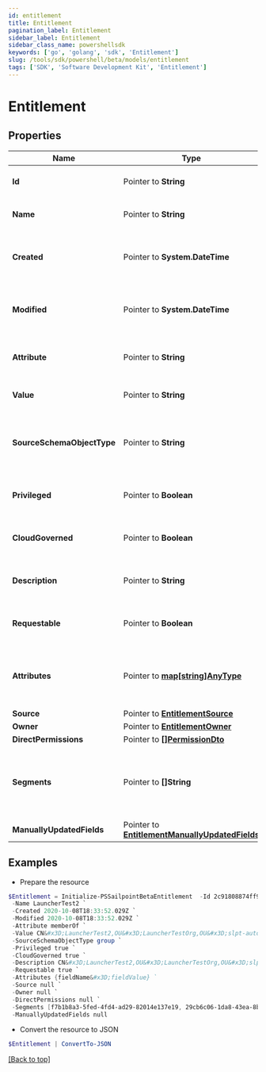 ```yaml
---
id: entitlement
title: Entitlement
pagination_label: Entitlement
sidebar_label: Entitlement
sidebar_class_name: powershellsdk
keywords: ['go', 'golang', 'sdk', 'Entitlement'] 
slug: /tools/sdk/powershell/beta/models/entitlement
tags: ['SDK', 'Software Development Kit', 'Entitlement']
---
```



# Entitlement

## Properties

Name | Type | Description | Notes
------------ | ------------- | ------------- | -------------
**Id** |  Pointer to **String** | The entitlement id | [optional] 
**Name** |  Pointer to **String** | The entitlement name | [optional] 
**Created** |  Pointer to **System.DateTime** | Time when the entitlement was created | [optional] 
**Modified** |  Pointer to **System.DateTime** | Time when the entitlement was last modified | [optional] 
**Attribute** |  Pointer to **String** | The entitlement attribute name | [optional] 
**Value** |  Pointer to **String** | The value of the entitlement | [optional] 
**SourceSchemaObjectType** |  Pointer to **String** | The object type of the entitlement from the source schema | [optional] 
**Privileged** |  Pointer to **Boolean** | True if the entitlement is privileged | [optional] [default to $false]
**CloudGoverned** |  Pointer to **Boolean** | True if the entitlement is cloud governed | [optional] [default to $false]
**Description** |  Pointer to **String** | The description of the entitlement | [optional] 
**Requestable** |  Pointer to **Boolean** | True if the entitlement is requestable | [optional] [default to $false]
**Attributes** |  Pointer to [**map[string]AnyType**](any-type) | A map of free-form key-value pairs from the source system | [optional] 
**Source** |  Pointer to [**EntitlementSource**](entitlement-source) |  | [optional] 
**Owner** |  Pointer to [**EntitlementOwner**](entitlement-owner) |  | [optional] 
**DirectPermissions** |  Pointer to [**[]PermissionDto**](permission-dto) |  | [optional] 
**Segments** |  Pointer to **[]String** | List of IDs of segments, if any, to which this Entitlement is assigned. | [optional] 
**ManuallyUpdatedFields** |  Pointer to [**EntitlementManuallyUpdatedFields**](entitlement-manually-updated-fields) |  | [optional] 

## Examples

- Prepare the resource
```powershell
$Entitlement = Initialize-PSSailpointBetaEntitlement  -Id 2c91808874ff91550175097daaec161c `
 -Name LauncherTest2 `
 -Created 2020-10-08T18:33:52.029Z `
 -Modified 2020-10-08T18:33:52.029Z `
 -Attribute memberOf `
 -Value CN&#x3D;LauncherTest2,OU&#x3D;LauncherTestOrg,OU&#x3D;slpt-automation,DC&#x3D;TestAutomationAD,DC&#x3D;local `
 -SourceSchemaObjectType group `
 -Privileged true `
 -CloudGoverned true `
 -Description CN&#x3D;LauncherTest2,OU&#x3D;LauncherTestOrg,OU&#x3D;slpt-automation,DC&#x3D;TestAutomationAD,DC&#x3D;local `
 -Requestable true `
 -Attributes {fieldName&#x3D;fieldValue} `
 -Source null `
 -Owner null `
 -DirectPermissions null `
 -Segments [f7b1b8a3-5fed-4fd4-ad29-82014e137e19, 29cb6c06-1da8-43ea-8be4-b3125f248f2a] `
 -ManuallyUpdatedFields null
```

- Convert the resource to JSON
```powershell
$Entitlement | ConvertTo-JSON
```


[[Back to top]](#) 

